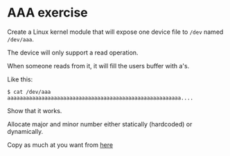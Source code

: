 # AAA exercise

Create a Linux kernel module that will expose one device file to `/dev`
named `/dev/aaa`.

The device will only support a read operation.

When someone reads from it, it will fill the users buffer with a's.

Like this:

```shell
$ cat /dev/aaa
aaaaaaaaaaaaaaaaaaaaaaaaaaaaaaaaaaaaaaaaaaaaaaaaaaaaaaaa....
```

Show that it works.

Allocate major and minor number either statically (hardcoded) or dynamically.

Copy as much at you want from [here](https://github.com/demos-os-linux/src/kernel{,_standalone})
